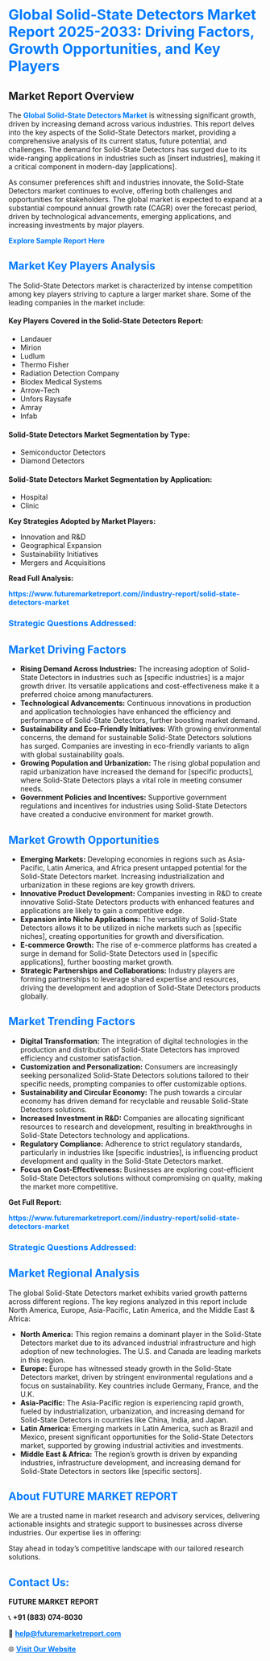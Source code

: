 <h1 style="color: #007BFF;">Global Solid-State Detectors Market Report 2025-2033: Driving Factors, Growth Opportunities, and Key Players</h1>

<section id="overview">
<h2>Market Report Overview</h2>
<p>The <a href="https://www.futuremarketreport.com//industry-report/solid-state-detectors-market" style="color: #007BFF; text-decoration: none;"><strong>Global Solid-State Detectors Market</strong></a> is witnessing significant growth, driven by increasing demand across various industries. This report delves into the key aspects of the Solid-State Detectors market, providing a comprehensive analysis of its current status, future potential, and challenges. The demand for Solid-State Detectors has surged due to its wide-ranging applications in industries such as [insert industries], making it a critical component in modern-day [applications].</p>
<p>As consumer preferences shift and industries innovate, the Solid-State Detectors market continues to evolve, offering both challenges and opportunities for stakeholders. The global market is expected to expand at a substantial compound annual growth rate (CAGR) over the forecast period, driven by technological advancements, emerging applications, and increasing investments by major players.</p>
</section>

<section id="overview">
<p><a href="https://www.futuremarketreport.com//request-sample/reportId=55696" style="color: #007BFF; text-decoration: none;"><strong>Explore Sample Report Here</strong></a></p>
</section>

<section id="key-players">
<h2 style="color: #007BFF;">Market Key Players Analysis</h2>
<p>The Solid-State Detectors market is characterized by intense competition among key players striving to capture a larger market share. Some of the leading companies in the market include:</p>
<h4>Key Players Covered in the Solid-State Detectors Report:</h4>
<ul><li>Landauer</li><li>Mirion</li><li>Ludlum</li><li>Thermo Fisher</li><li>Radiation Detection Company</li><li>Biodex Medical Systems</li><li>Arrow-Tech</li><li>Unfors Raysafe</li><li>Amray</li><li>Infab</li></ul>
<h4>Solid-State Detectors Market Segmentation by Type:</h4>
<ul><li>Semiconductor Detectors</li><li>Diamond Detectors</li></ul>

<h4>Solid-State Detectors Market Segmentation by Application:</h4>
<ul><li>Hospital</li><li>Clinic</li></ul>
<p><strong>Key Strategies Adopted by Market Players:</strong></p>
<ul>
<li>Innovation and R&D</li>
<li>Geographical Expansion</li>
<li>Sustainability Initiatives</li>
<li>Mergers and Acquisitions</li>
</ul>
</section>

<section>
<p><strong>Read Full Analysis: </strong></p><a href="https://www.futuremarketreport.com//industry-report/solid-state-detectors-market" style="color: #007BFF; text-decoration: none;"><strong>https://www.futuremarketreport.com//industry-report/solid-state-detectors-market</strong></a>
<h3 style="color: #007BFF;">Strategic Questions Addressed:</h3>
</section>

<section id="driving-factors">
<h2 style="color: #007BFF;">Market Driving Factors</h2>
<ul>
<li><strong>Rising Demand Across Industries:</strong> The increasing adoption of Solid-State Detectors in industries such as [specific industries] is a major growth driver. Its versatile applications and cost-effectiveness make it a preferred choice among manufacturers.</li>
<li><strong>Technological Advancements:</strong> Continuous innovations in production and application technologies have enhanced the efficiency and performance of Solid-State Detectors, further boosting market demand.</li>
<li><strong>Sustainability and Eco-Friendly Initiatives:</strong> With growing environmental concerns, the demand for sustainable Solid-State Detectors solutions has surged. Companies are investing in eco-friendly variants to align with global sustainability goals.</li>
<li><strong>Growing Population and Urbanization:</strong> The rising global population and rapid urbanization have increased the demand for [specific products], where Solid-State Detectors plays a vital role in meeting consumer needs.</li>
<li><strong>Government Policies and Incentives:</strong> Supportive government regulations and incentives for industries using Solid-State Detectors have created a conducive environment for market growth.</li>
</ul>
</section>

<section id="growth-opportunities">
<h2 style="color: #007BFF;">Market Growth Opportunities</h2>
<ul>
<li><strong>Emerging Markets:</strong> Developing economies in regions such as Asia-Pacific, Latin America, and Africa present untapped potential for the Solid-State Detectors market. Increasing industrialization and urbanization in these regions are key growth drivers.</li>
<li><strong>Innovative Product Development:</strong> Companies investing in R&D to create innovative Solid-State Detectors products with enhanced features and applications are likely to gain a competitive edge.</li>
<li><strong>Expansion into Niche Applications:</strong> The versatility of Solid-State Detectors allows it to be utilized in niche markets such as [specific niches], creating opportunities for growth and diversification.</li>
<li><strong>E-commerce Growth:</strong> The rise of e-commerce platforms has created a surge in demand for Solid-State Detectors used in [specific applications], further boosting market growth.</li>
<li><strong>Strategic Partnerships and Collaborations:</strong> Industry players are forming partnerships to leverage shared expertise and resources, driving the development and adoption of Solid-State Detectors products globally.</li>
</ul>
</section>

<section id="trending-factors">
<h2 style="color: #007BFF;">Market Trending Factors</h2>
<ul>
<li><strong>Digital Transformation:</strong> The integration of digital technologies in the production and distribution of Solid-State Detectors has improved efficiency and customer satisfaction.</li>
<li><strong>Customization and Personalization:</strong> Consumers are increasingly seeking personalized Solid-State Detectors solutions tailored to their specific needs, prompting companies to offer customizable options.</li>
<li><strong>Sustainability and Circular Economy:</strong> The push towards a circular economy has driven demand for recyclable and reusable Solid-State Detectors solutions.</li>
<li><strong>Increased Investment in R&D:</strong> Companies are allocating significant resources to research and development, resulting in breakthroughs in Solid-State Detectors technology and applications.</li>
<li><strong>Regulatory Compliance:</strong> Adherence to strict regulatory standards, particularly in industries like [specific industries], is influencing product development and quality in the Solid-State Detectors market.</li>
<li><strong>Focus on Cost-Effectiveness:</strong> Businesses are exploring cost-efficient Solid-State Detectors solutions without compromising on quality, making the market more competitive.</li>
</ul>
</section>

<section>
<p><strong>Get Full Report: </strong></p><a href="https://www.futuremarketreport.com//industry-report/solid-state-detectors-market" style="color: #007BFF; text-decoration: none;"><strong>https://www.futuremarketreport.com//industry-report/solid-state-detectors-market</strong></a>
<h3 style="color: #007BFF;">Strategic Questions Addressed:</h3>
</section>


<section id="regional-analysis">
<h2 style="color: #007BFF;">Market Regional Analysis</h2>
<p>The global Solid-State Detectors market exhibits varied growth patterns across different regions. The key regions analyzed in this report include North America, Europe, Asia-Pacific, Latin America, and the Middle East & Africa:</p>
<ul>
<li><strong>North America:</strong> This region remains a dominant player in the Solid-State Detectors market due to its advanced industrial infrastructure and high adoption of new technologies. The U.S. and Canada are leading markets in this region.</li>
<li><strong>Europe:</strong> Europe has witnessed steady growth in the Solid-State Detectors market, driven by stringent environmental regulations and a focus on sustainability. Key countries include Germany, France, and the U.K.</li>
<li><strong>Asia-Pacific:</strong> The Asia-Pacific region is experiencing rapid growth, fueled by industrialization, urbanization, and increasing demand for Solid-State Detectors in countries like China, India, and Japan.</li>
<li><strong>Latin America:</strong> Emerging markets in Latin America, such as Brazil and Mexico, present significant opportunities for the Solid-State Detectors market, supported by growing industrial activities and investments.</li>
<li><strong>Middle East & Africa:</strong> The region’s growth is driven by expanding industries, infrastructure development, and increasing demand for Solid-State Detectors in sectors like [specific sectors].</li>
</ul>
</section>

<footer>
<h2 style="color: #007BFF;">About FUTURE MARKET REPORT</h2>
<p>We are a trusted name in market research and advisory services, delivering actionable insights and strategic support to businesses across diverse industries. Our expertise lies in offering:</p>

<p>Stay ahead in today’s competitive landscape with our tailored research solutions.</p>

<h2 style="color: #007BFF;">Contact Us:</h2>
<p><strong>FUTURE MARKET REPORT</strong></p>
<p>📞 <strong>+91 (883) 074-8030</strong></p>
<p>📧 <strong><a href="mailto:help@futuremarketreport.com" style="color: #007BFF;">help@futuremarketreport.com</a></strong></p>
<p>🌐 <strong><a href="https://www.futuremarketreport.com/" style="color: #007BFF;">Visit Our Website</a></strong></p>
</footer>